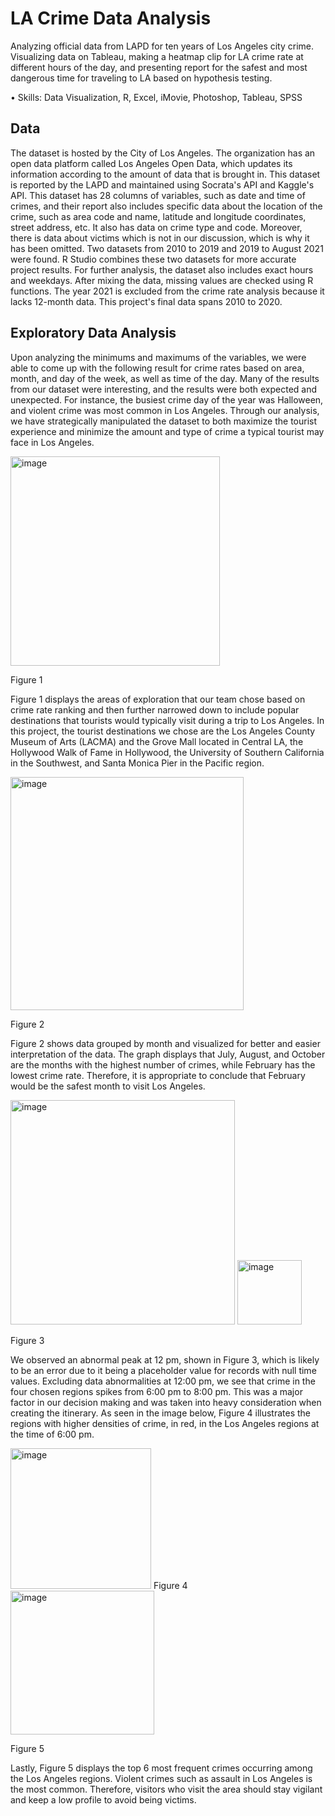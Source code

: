 # LA Crime Data Analysis
Analyzing official data from LAPD for ten years of Los Angeles city crime. Visualizing data on Tableau, making a heatmap clip for LA crime rate at different hours of the day, and presenting report for the safest and most dangerous time for traveling to LA based on hypothesis testing.

•	Skills: Data Visualization, R, Excel, iMovie, Photoshop, Tableau, SPSS



## Data

The dataset is hosted by the City of Los Angeles. The organization has an open data platform called Los Angeles Open Data, which updates its information according to the amount of data that is brought in. This dataset is reported by the LAPD and maintained using Socrata's API and Kaggle's API. This dataset has 28 columns of variables, such as date and time of crimes, and their report also includes specific data about the location of the crime, such as area code and name, latitude and longitude coordinates, street address, etc. It also has data on crime type and code. Moreover, there is data about victims which is not in our discussion, which is why it has been omitted. Two datasets from 2010 to 2019 and 2019 to August 2021 were found. R Studio combines these two datasets for more accurate project results. For further analysis, the dataset also includes exact hours and weekdays. After mixing the data, missing values are checked using R functions. The year 2021 is excluded from the crime rate analysis because it lacks 12-month data. This project's final data spans 2010 to 2020.

## Exploratory Data Analysis

Upon analyzing the minimums and maximums of the variables, we were able to come up with the following result for crime rates based on area, month, and day of the week, as well as time of the day. Many of the results from our dataset were interesting, and the results were both expected and unexpected. For instance, the busiest crime day of the year was Halloween, and violent crime was most common in Los Angeles. Through our analysis, we have strategically manipulated the dataset to both maximize the tourist experience and minimize the amount and type of crime a typical tourist may face in Los Angeles. 

<img width="335" alt="image" src="https://user-images.githubusercontent.com/88157400/230701740-f4ae6428-3f00-437c-9d89-1382eb03177d.png">

Figure 1

Figure 1 displays the areas of exploration that our team chose based on crime rate ranking and then further narrowed down to include popular destinations that tourists would typically visit during a trip to Los Angeles. In this project, the tourist destinations we chose are the Los Angeles County Museum of Arts (LACMA) and the Grove Mall located in Central LA, the Hollywood Walk of Fame in Hollywood, the University of Southern California in the Southwest, and Santa Monica Pier in the Pacific region.

<img width="373" alt="image" src="https://user-images.githubusercontent.com/88157400/230701755-dae3f107-0bc1-47f4-a5d0-f69ef604e7bd.png">

Figure 2

Figure 2 shows data grouped by month and visualized for better and easier interpretation of the data. The graph displays that July, August, and October are the months with the highest number of crimes, while February has the lowest crime rate. Therefore, it is appropriate to conclude that February would be the safest month to visit Los Angeles.

<img width="359" alt="image" src="https://user-images.githubusercontent.com/88157400/230701779-632929c9-f2b2-453d-87f7-30f7b0e23486.png">
<img width="103" alt="image" src="https://user-images.githubusercontent.com/88157400/230701788-40a9e906-404c-464b-8768-82d62b1df061.png">

Figure 3


We observed an abnormal peak at 12 pm, shown in Figure 3, which is likely to be an error due to it being a placeholder value for records with null time values. Excluding data abnormalities at 12:00 pm, we see that crime in the four chosen regions spikes from 6:00 pm to 8:00 pm. This was a major factor in our decision making and was taken into heavy consideration when creating the itinerary. As seen in the image below, Figure 4 illustrates the regions with higher densities of crime, in red, in the Los Angeles regions at the time of 6:00 pm.

<img width="225" alt="image" src="https://user-images.githubusercontent.com/88157400/230701797-5ca77b6f-0524-41b5-bda0-0a83b0f3eb6b.png">
Figure 4 						   

<img width="230" alt="image" src="https://user-images.githubusercontent.com/88157400/230701803-e49924c7-eb84-49c2-aacc-c527bd3ee19a.png">

Figure 5

Lastly, Figure 5 displays the top 6 most frequent crimes occurring among the Los Angeles regions. Violent crimes such as assault in Los Angeles is the most common. Therefore, visitors who visit the area should stay vigilant and keep a low profile to avoid being victims. 
